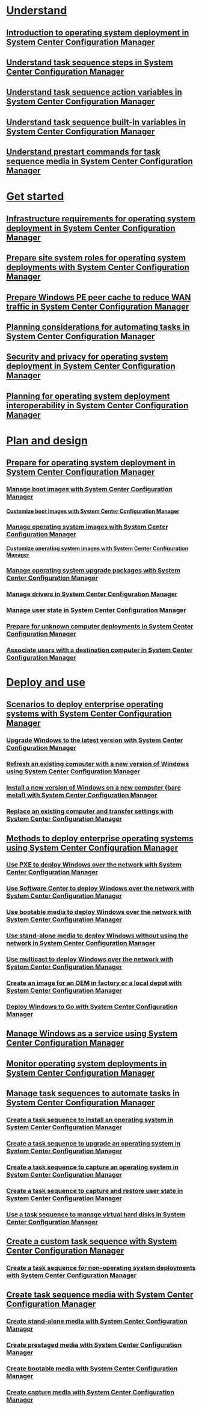 # [Understand](understand/introduction-to-operating-system-deployment.md)
## [Introduction to operating system deployment in System Center Configuration Manager](understand/introduction-to-operating-system-deployment.md)
## [Understand task sequence steps in System Center Configuration Manager](understand/task-sequence-steps.md)


<!--- ### [Preprovision BitLocker in Windows PE with System Center Configuration Manager](deploy-use/preprovision-bitlocker-in-windows-pe.md) -->


## [Understand task sequence action variables in System Center Configuration Manager](/understand/task-sequence-action-variables.md)
## [Understand task sequence built-in variables in System Center Configuration Manager](understand/task-sequence-built-in-variables.md)
## [Understand prestart commands for task sequence media in System Center Configuration Manager](understand/prestart-commands-for-task-sequence-media.md)

# [Get started](plan-design/infrastructure-requirements-for-operating-system-deployment.md)
## [Infrastructure requirements for operating system deployment in System Center Configuration Manager](plan-design/infrastructure-requirements-for-operating-system-deployment.md)
## [Prepare site system roles for operating system deployments with System Center Configuration Manager](plan-design/prepare-site-system-roles-for-operating-system-deployments.md)
## [Prepare Windows PE peer cache to reduce WAN traffic in System Center Configuration Manager](plan-design/prepare-windows-pe-peer-cache-to-reduce-wan-traffic.md)
## [Planning considerations for automating tasks in System Center Configuration Manager](plan-design/planning-considerations-for-automating-tasks.md)
## [Security and privacy for operating system deployment in System Center Configuration Manager](plan-design/security-and-privacy-for-operating-system-deployment.md)
## [Planning for operating system deployment interoperability in System Center Configuration Manager](plan-design/planning-for-operating-system-deployment-interoperability.md)

# [Plan and design](deploy-use/prepare-for-operating-system-deployment.md)
## [Prepare for operating system deployment in System Center Configuration Manager](deploy-use/prepare-for-operating-system-deployment.md)
### [Manage boot images with System Center Configuration Manager](deploy-use/manage-boot-images.md)
#### [Customize boot images with System Center Configuration Manager](deploy-use/customize-boot-images.md)

### [Manage operating system images with System Center Configuration Manager](deploy-use/manage-operating-system-images.md)
#### [Customize operating system images with System Center Configuration Manager](deploy-use/customize-operating-system-images.md)
### [Manage operating system upgrade packages with System Center Configuration Manager](deploy-use/manage-operating-system-upgrade-packages.md)
### [Manage drivers in System Center Configuration Manager](deploy-use/manage-drivers.md)
### [Manage user state in System Center Configuration Manager](deploy-use/manage-user-state.md)
### [Prepare for unknown computer deployments in System Center Configuration Manager](deploy-use/prepare-for-unknown-computer-deployments.md)
### [Associate users with a destination computer in System Center Configuration Manager](deploy-use/associate-users-with-a-destination-computer.md)

# [Deploy and use](deploy-use/scenarios-to-deploy-enterprise-operating-systems.md)
## [Scenarios to deploy enterprise operating systems with System Center Configuration Manager](deploy-use/scenarios-to-deploy-enterprise-operating-systems.md)
### [Upgrade Windows to the latest version with System Center Configuration Manager](deploy-use/upgrade-windows-to-the-latest-version.md)
### [Refresh an existing computer with a new version of Windows using System Center Configuration Manager](deploy-use/refresh-an-existing-computer-with-a-new-version-of-windows.md)
### [Install a new version of Windows on a new computer (bare metal) with System Center Configuration Manager](deploy-use/install-new-windows-version-new-computer-bare-metal.md)
### [Replace an existing computer and transfer settings with System Center Configuration Manager](deploy-use/replace-an-existing-computer-and-transfer-settings.md)

## [Methods to deploy enterprise operating systems using System Center Configuration Manager](deploy-use/methods-to-deploy-enterprise-operating-systems.md)
### [Use PXE to deploy Windows over the network with System Center Configuration Manager](deploy-use/use-pxe-to-deploy-windows-over-the-network.md)
### [Use Software Center to deploy Windows over the network with System Center Configuration Manager](deploy-use/use-software-center-to-deploy-windows-over-the-network.md)
### [Use bootable media to deploy Windows over the network with System Center Configuration Manager](deploy-use/use-bootable-media-to-deploy-windows-over-the-network.md)
### [Use stand-alone media to deploy Windows without using the network in System Center Configuration Manager](deploy-use/use-stand-alone-media-to-deploy-windows-without-using-the-network.md)
### [Use multicast to deploy Windows over the network with System Center Configuration Manager](deploy-use/use-multicast-to-deploy-windows-over-the-network.md)
### [Create an image for an OEM in factory or a local depot with System Center Configuration Manager](deploy-use/create-an-image-for-an-oem-in-factory-or-a-local-depot.md)
### [Deploy Windows to Go with System Center Configuration Manager](deploy-use/deploy-windows-to-go.md)
## [Manage Windows as a service using System Center Configuration Manager](deploy-use/manage-windows-as-a-service.md)
## [Monitor operating system deployments in System Center Configuration Manager](deploy-use/monitor-operating-system-deployments.md)

## [Manage task sequences to automate tasks in System Center Configuration Manager](deploy-use/manage-task-sequences-to-automate-tasks.md)
### [Create a task sequence to install an operating system in System Center Configuration Manager](deploy-use/create-a-task-sequence-to-install-an-operating-system.md)
### [Create a task sequence to upgrade an operating system in System Center Configuration Manager](deploy-use/create-a-task-sequence-to-upgrade-an-operating-system.md)
### [Create a task sequence to capture an operating system in System Center Configuration Manager](deploy-use/create-a-task-sequence-to-capture-an-operating-system.md)
### [Create a task sequence to capture and restore user state in System Center Configuration Manager](deploy-use/create-a-task-sequence-to-capture-and-restore-user-state.md)
### [Use a task sequence to manage virtual hard disks in System Center Configuration Manager](deploy-use/use-a-task-sequence-to-manage-virtual-hard-disks.md)
## [Create a custom task sequence with System Center Configuration Manager](deploy-use/create-a-custom-task-sequence.md)
### [Create a task sequence for non-operating system deployments with System Center Configuration Manager](deploy-use/create-a-task-sequence-for-non-operating-system-deployments.md)

## [Create task sequence media with System Center Configuration Manager](deploy-use/create-task-sequence-media.md)
### [Create stand-alone media with System Center Configuration Manager](deploy-use/create-stand-alone-media.md)
### [Create prestaged media with System Center Configuration Manager](deploy-use/create-prestaged-media.md)
### [Create bootable media with System Center Configuration Manager](deploy-use/create-bootable-media.md)
### [Create capture media with System Center Configuration Manager](deploy-use/create-capture-media.md)
